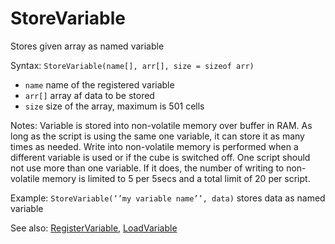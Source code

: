 # StoreVariable 

Stores given array as named variable

Syntax: `StoreVariable(name[], arr[], size = sizeof arr)`

* `name` name of the registered variable
* `arr[]` array af data to be stored
* `size` size of the array, maximum is 501 cells

Notes: Variable is stored into non-volatile memory over buffer in RAM. As long as
the script is using the same one variable, it can store it as many times as needed.
Write into non-volatile memory is performed when a different variable is used
or if the cube is switched off. One script should not use more than one
variable. If it does, the number of writing to non-volatile memory is limited
to 5 per 5secs and a total limit of 20 per script.

Example: `StoreVariable(’’my variable name’’, data)` stores data as named variable

See also: [RegisterVariable](/api-native-functions/registervariable.md), [LoadVariable](/api-native-functions/loadvariable.md)